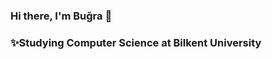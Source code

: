 ### Hi there, I'm Buğra 👋
### ✨Studying Computer Science at Bilkent University


<!--
**relixia/relixia** is a ✨ _special_ ✨ repository because its `README.md` (this file) appears on your GitHub profile.

Hi! I'm Buğra.
Studying Computer Science at Bilkent University
🌱Currently earning Java
🔭Currently working on AWS
